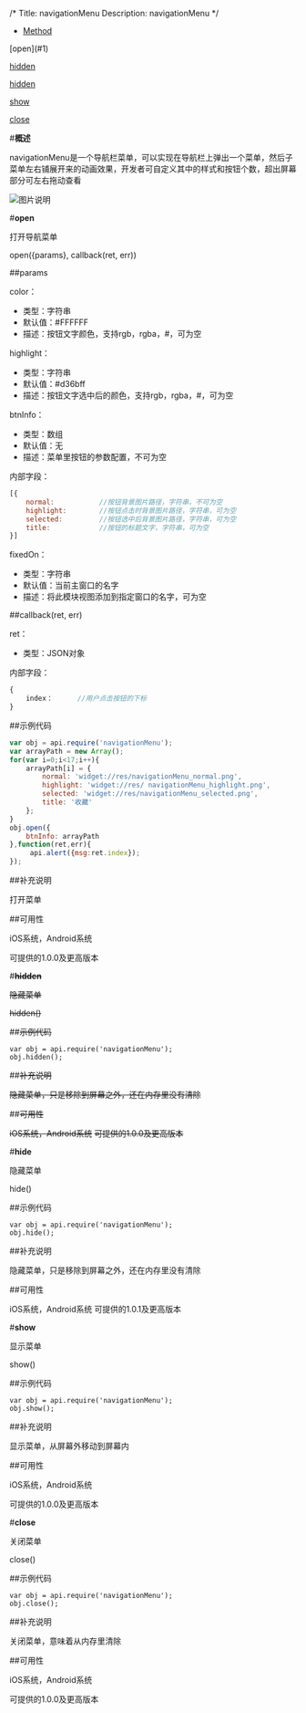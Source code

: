 /*
Title: navigationMenu
Description: navigationMenu
*/

<ul id="tab" class="clearfix">
	<li class="active"><a href="#method-content">Method</a></li>
</ul>
<div id="method-content">

<div class="outline">
[open](#1)

[hidden](#2)

[hidden](#5)

[show](#3)

[close](#4)
</div>

#**概述**

navigationMenu是一个导航栏菜单，可以实现在导航栏上弹出一个菜单，然后子菜单左右铺展开来的动画效果，开发者可自定义其中的样式和按钮个数，超出屏幕部分可左右拖动查看

![图片说明](/img/docImage/navigationMenu.jpg)

#**open**<div id="1"></div>

打开导航菜单

open({params}, callback(ret, err))

##params

color：

- 类型：字符串
- 默认值：#FFFFFF
- 描述：按钮文字颜色，支持rgb，rgba，#，可为空

highlight：

- 类型：字符串
- 默认值：#d36bff
- 描述：按钮文字选中后的颜色，支持rgb，rgba，#，可为空

btnInfo：

- 类型：数组
- 默认值：无
- 描述：菜单里按钮的参数配置，不可为空

内部字段：

```js
[{
	normal:           //按钮背景图片路径，字符串，不可为空
	highlight:        //按钮点击时背景图片路径，字符串，可为空
	selected:         //按钮选中后背景图片路径，字符串，可为空
	title:            //按钮的标题文字，字符串，可为空
}]
```

fixedOn：

- 类型：字符串
- 默认值：当前主窗口的名字
- 描述：将此模块视图添加到指定窗口的名字，可为空

##callback(ret, err)

ret：

- 类型：JSON对象

内部字段：

```js
{
	index：		//用户点击按钮的下标
}
```

##示例代码

```js
var obj = api.require('navigationMenu');
var arrayPath = new Array();
for(var i=0;i<17;i++){
	arrayPath[i] = {
		normal: 'widget://res/navigationMenu_normal.png',
		highlight: 'widget://res/ navigationMenu_highlight.png',
		selected: 'widget://res/navigationMenu_selected.png',
		title: '收藏'
	};
}
obj.open({
	btnInfo: arrayPath
},function(ret,err){
     api.alert({msg:ret.index});
});
```

##补充说明

打开菜单

##可用性

iOS系统，Android系统

可提供的1.0.0及更高版本


#**<del>hidden</del>**<div id="2"></div>

<del>隐藏菜单</del>

<del>hidden()</del>

##<del>示例代码</del>

    var obj = api.require('navigationMenu');
    obj.hidden();

##<del>补充说明</del>

<del>隐藏菜单，只是移除到屏幕之外，还在内存里没有清除</del>

##<del>可用性</del>

<del>iOS系统，Android系统</del>
<del>可提供的1.0.0及更高版本</del>


#**hide**<div id="5"></div>

隐藏菜单

hide()

##示例代码

    var obj = api.require('navigationMenu');
    obj.hide();

##补充说明

隐藏菜单，只是移除到屏幕之外，还在内存里没有清除

##可用性

iOS系统，Android系统
可提供的1.0.1及更高版本

#**show**<div id="3"></div>

显示菜单

show()

##示例代码

    var obj = api.require('navigationMenu');
    obj.show();

##补充说明

显示菜单，从屏幕外移动到屏幕内

##可用性

iOS系统，Android系统

可提供的1.0.0及更高版本


#**close**<div id="4"></div>

关闭菜单

close()

##示例代码

    var obj = api.require('navigationMenu');
    obj.close();

##补充说明

关闭菜单，意味着从内存里清除

##可用性

iOS系统，Android系统

可提供的1.0.0及更高版本
